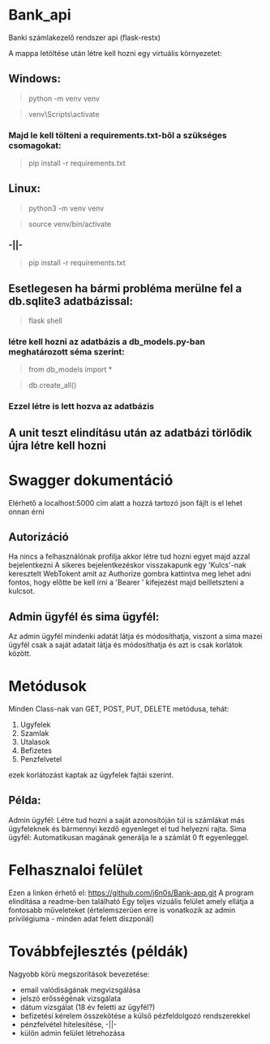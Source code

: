 # Bank_api
Banki számlakezelő rendszer api (flask-restx)

A mappa letöltése után létre kell hozni egy virtuális környezetet:
## Windows:

> python -m venv venv

> venv\Scripts\activate

### Majd le kell tölteni a requirements.txt-ből a szükséges csomagokat:

> pip install -r requirements.txt

## Linux:

> python3 -m venv venv

> source venv/bin/activate

### -||-

> pip install -r requirements.txt

## Esetlegesen ha bármi probléma merülne fel a db.sqlite3 adatbázissal:

> flask shell

### létre kell hozni az adatbázis a db_models.py-ban meghatározott séma szerint:

> from db_models import *

>db.create_all()

### Ezzel létre is lett hozva az adatbázis

## A unit teszt elindításu után az adatbázi törlődik újra létre kell hozni

# Swagger dokumentáció
Elérhető a localhost:5000 cím alatt a hozzá tartozó json fájlt is el lehet onnan érni

## Autorizáció
Ha nincs a felhasználónak profilja akkor létre tud hozni egyet majd azzal bejelentkezni
A sikeres bejelentkezéskor visszakapunk egy 'Kulcs'-nak keresztelt WebTokent amit az Authorize gombra kattintva meg lehet adni fontos, hogy előtte be kell írni a 'Bearer ' kifejezést majd beilletszteni a kulcsot.

## Admin ügyfél és sima ügyfél:
Az admin ügyfél mindenki adatát látja és módosíthatja, viszont a sima mazei ügyfél csak a saját adatait látja és módosíthatja és azt is csak korlátok között.

# Metódusok

Minden Class-nak van GET, POST, PUT, DELETE metódusa, tehát:

1. Ugyfelek
2. Szamlak
3. Utalasok
4. Befizetes
5. Penzfelvetel
   
ezek korlátozást kaptak az ügyfelek fajtái szerint.

## Példa:
Admin ügyfél:
Létre tud hozni a saját azonosítóján túl is számlákat más ügyfeleknek és bármennyi kezdő egyenleget el tud helyezni rajta.
Sima ügyfél:
Automatikusan magának generálja le a számlát 0 ft egyenleggel.

# Felhasznaloi felület
Ezen a linken érhető el: https://github.com/j6n0s/Bank-app.git
A program elindítása a readme-ben található
Egy teljes vizuális felület amely ellátja a fontosabb műveleteket (értelemszerűen erre is vonatkozik az admin privilégiuma - minden adat felett diszponál)

# Továbbfejlesztés (példák)
Nagyobb körü megszorítások bevezetése:
- email valódiságának megvizsgálása
- jelszó erősségénak vizsgálata
- dátum vizsgálat (18 év feletti az ügyfél?)
- befizetési kérelem összekötése a külső pézfeldolgozó rendszerekkel 
- pénzfelvétel hitelesítése, -||-
- külön admin felület létrehozása
